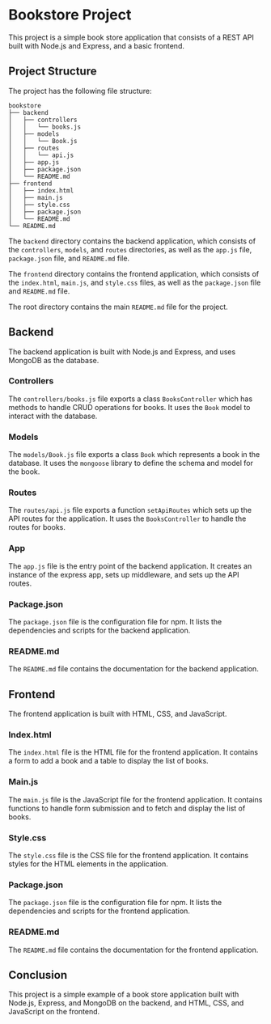# Bookstore Project

This project is a simple book store application that consists of a REST API built with Node.js and Express, and a basic frontend.

## Project Structure

The project has the following file structure:

```
bookstore
├── backend
│   ├── controllers
│   │   └── books.js
│   ├── models
│   │   └── Book.js
│   ├── routes
│   │   └── api.js
│   ├── app.js
│   ├── package.json
│   └── README.md
├── frontend
│   ├── index.html
│   ├── main.js
│   ├── style.css
│   ├── package.json
│   └── README.md
└── README.md
```

The `backend` directory contains the backend application, which consists of the `controllers`, `models`, and `routes` directories, as well as the `app.js` file, `package.json` file, and `README.md` file.

The `frontend` directory contains the frontend application, which consists of the `index.html`, `main.js`, and `style.css` files, as well as the `package.json` file and `README.md` file.

The root directory contains the main `README.md` file for the project.

## Backend

The backend application is built with Node.js and Express, and uses MongoDB as the database.

### Controllers

The `controllers/books.js` file exports a class `BooksController` which has methods to handle CRUD operations for books. It uses the `Book` model to interact with the database.

### Models

The `models/Book.js` file exports a class `Book` which represents a book in the database. It uses the `mongoose` library to define the schema and model for the book.

### Routes

The `routes/api.js` file exports a function `setApiRoutes` which sets up the API routes for the application. It uses the `BooksController` to handle the routes for books.

### App

The `app.js` file is the entry point of the backend application. It creates an instance of the express app, sets up middleware, and sets up the API routes.

### Package.json

The `package.json` file is the configuration file for npm. It lists the dependencies and scripts for the backend application.

### README.md

The `README.md` file contains the documentation for the backend application.

## Frontend

The frontend application is built with HTML, CSS, and JavaScript.

### Index.html

The `index.html` file is the HTML file for the frontend application. It contains a form to add a book and a table to display the list of books.

### Main.js

The `main.js` file is the JavaScript file for the frontend application. It contains functions to handle form submission and to fetch and display the list of books.

### Style.css

The `style.css` file is the CSS file for the frontend application. It contains styles for the HTML elements in the application.

### Package.json

The `package.json` file is the configuration file for npm. It lists the dependencies and scripts for the frontend application.

### README.md

The `README.md` file contains the documentation for the frontend application.

## Conclusion

This project is a simple example of a book store application built with Node.js, Express, and MongoDB on the backend, and HTML, CSS, and JavaScript on the frontend.